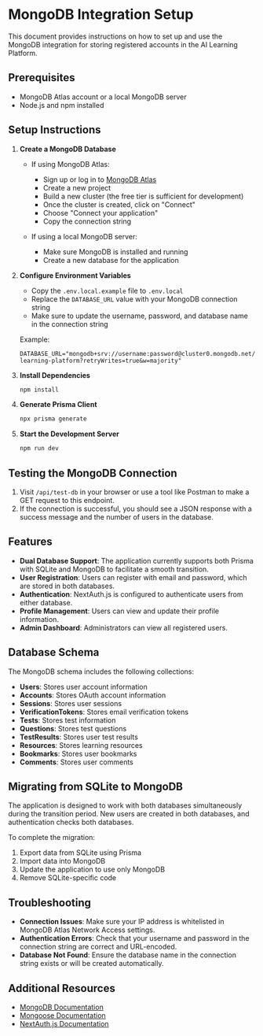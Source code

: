 # MongoDB Integration Setup

This document provides instructions on how to set up and use the MongoDB integration for storing registered accounts in the AI Learning Platform.

## Prerequisites

- MongoDB Atlas account or a local MongoDB server
- Node.js and npm installed

## Setup Instructions

1. **Create a MongoDB Database**

   - If using MongoDB Atlas:
     - Sign up or log in to [MongoDB Atlas](https://www.mongodb.com/cloud/atlas)
     - Create a new project
     - Build a new cluster (the free tier is sufficient for development)
     - Once the cluster is created, click on "Connect"
     - Choose "Connect your application"
     - Copy the connection string

   - If using a local MongoDB server:
     - Make sure MongoDB is installed and running
     - Create a new database for the application

2. **Configure Environment Variables**

   - Copy the `.env.local.example` file to `.env.local`
   - Replace the `DATABASE_URL` value with your MongoDB connection string
   - Make sure to update the username, password, and database name in the connection string

   Example:
   ```
   DATABASE_URL="mongodb+srv://username:password@cluster0.mongodb.net/ai-learning-platform?retryWrites=true&w=majority"
   ```

3. **Install Dependencies**

   ```bash
   npm install
   ```

4. **Generate Prisma Client**

   ```bash
   npx prisma generate
   ```

5. **Start the Development Server**

   ```bash
   npm run dev
   ```

## Testing the MongoDB Connection

1. Visit `/api/test-db` in your browser or use a tool like Postman to make a GET request to this endpoint.
2. If the connection is successful, you should see a JSON response with a success message and the number of users in the database.

## Features

- **Dual Database Support**: The application currently supports both Prisma with SQLite and MongoDB to facilitate a smooth transition.
- **User Registration**: Users can register with email and password, which are stored in both databases.
- **Authentication**: NextAuth.js is configured to authenticate users from either database.
- **Profile Management**: Users can view and update their profile information.
- **Admin Dashboard**: Administrators can view all registered users.

## Database Schema

The MongoDB schema includes the following collections:

- **Users**: Stores user account information
- **Accounts**: Stores OAuth account information
- **Sessions**: Stores user sessions
- **VerificationTokens**: Stores email verification tokens
- **Tests**: Stores test information
- **Questions**: Stores test questions
- **TestResults**: Stores user test results
- **Resources**: Stores learning resources
- **Bookmarks**: Stores user bookmarks
- **Comments**: Stores user comments

## Migrating from SQLite to MongoDB

The application is designed to work with both databases simultaneously during the transition period. New users are created in both databases, and authentication checks both databases.

To complete the migration:

1. Export data from SQLite using Prisma
2. Import data into MongoDB
3. Update the application to use only MongoDB
4. Remove SQLite-specific code

## Troubleshooting

- **Connection Issues**: Make sure your IP address is whitelisted in MongoDB Atlas Network Access settings.
- **Authentication Errors**: Check that your username and password in the connection string are correct and URL-encoded.
- **Database Not Found**: Ensure the database name in the connection string exists or will be created automatically.

## Additional Resources

- [MongoDB Documentation](https://docs.mongodb.com/)
- [Mongoose Documentation](https://mongoosejs.com/docs/)
- [NextAuth.js Documentation](https://next-auth.js.org/)